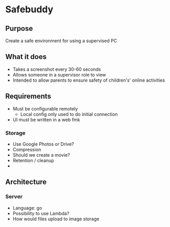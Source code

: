 # Safebuddy

## Purpose
Create a safe environment for using a supervised PC

## What it does
- Takes a screenshot every 30-60 seconds
- Allows someone in a supervisor role to view
- Intended to allow parents to ensure safety of children's' online activities

## Requirements

 - Must be configurable remotely
	 - Local config only used to do initial connection
 - UI must be written in a web fmk

### Storage
 - Use Google Photos or Drive?
 - Compression
 - Should we create a movie?
 - Retention / cleanup
 - 

## Architecture
### Server
- Language: go
- Possibility to use Lambda?
- How would files upload to image storage

<!--stackedit_data:
eyJoaXN0b3J5IjpbMjExOTk1NzI4MSwxOTA3MTQwMzY3LC0xNj
A4OTcyMzMsLTEyODY4MjQ5MDNdfQ==
-->